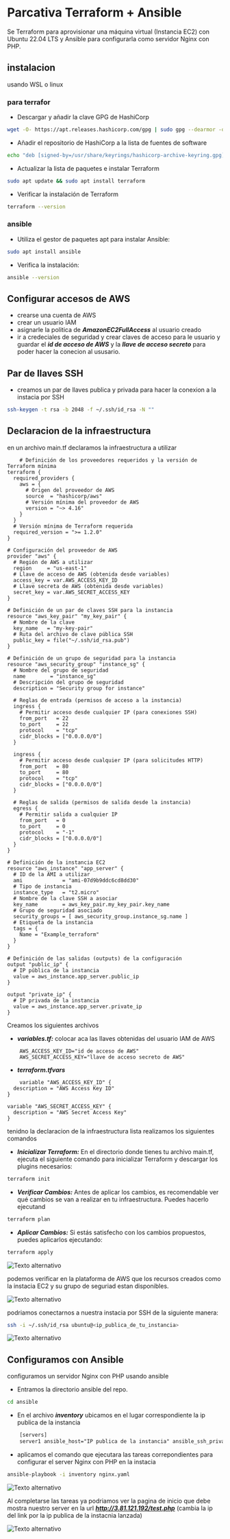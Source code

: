 # Parcativa Terraform + Ansible 
Se Terraform para aprovisionar una máquina virtual (Instancia EC2) con Ubuntu 22.04 LTS y Ansible para configurarla como servidor Nginx con PHP.

## instalacion 
usando WSL o linux
### para terrafor
- Descargar y añadir la clave GPG de HashiCorp
```bash
wget -O- https://apt.releases.hashicorp.com/gpg | sudo gpg --dearmor -o /usr/share/keyrings/hashicorp-archive-keyring.gpg
```
- Añadir el repositorio de HashiCorp a la lista de fuentes de software
```bash
echo "deb [signed-by=/usr/share/keyrings/hashicorp-archive-keyring.gpg] https://apt.releases.hashicorp.com $(lsb_release -cs) main" | sudo tee /etc/apt/sources.list.d/hashicorp.list
```
- Actualizar la lista de paquetes e instalar Terraform
```bash
sudo apt update && sudo apt install terraform
```
- Verificar la instalación de Terraform
```bash
terraform --version
```

###  ansible
- Utiliza el gestor de paquetes apt para instalar Ansible:
```bash
sudo apt install ansible
```
- Verifica la instalación:
```bash
ansible --version
```

## Configurar accesos de AWS
- crearse una cuenta de AWS
- crear un usuario IAM 
- asignarle la politica de ***AmazonEC2FullAccess*** al usuario creado
- ir a credeciales de seguridad y crear claves de acceso para le usuario y guardar el ***id de acceso de AWS*** y la ***llave de acceso secreto*** para poder hacer la conecion al ususario.

## Par de llaves SSH
- creamos un par de llaves publica y privada para hacer la conexion a la instacia por SSH
```bash
ssh-keygen -t rsa -b 2048 -f ~/.ssh/id_rsa -N ""
```

## Declaracion de la infraestructura
en un archivo main.tf declaramos la infraestructura a utilizar 
``` hcl
    # Definición de los proveedores requeridos y la versión de Terraform mínima
terraform {
  required_providers {
    aws = {
      # Origen del proveedor de AWS
      source  = "hashicorp/aws"  
      # Versión mínima del proveedor de AWS
      version = "~> 4.16"         
    }
  }
  # Versión mínima de Terraform requerida
  required_version = ">= 1.2.0"   
}

# Configuración del proveedor de AWS
provider "aws" {
  # Región de AWS a utilizar
  region     = "us-east-1"           
  # Llave de acceso de AWS (obtenida desde variables)    
  access_key = var.AWS_ACCESS_KEY_ID    
  # Llave secreta de AWS (obtenida desde variables)  
  secret_key = var.AWS_SECRET_ACCESS_KEY  
}

# Definición de un par de claves SSH para la instancia
resource "aws_key_pair" "my_key_pair" {
  # Nombre de la clave
  key_name   = "my-key-pair"          
  # Ruta del archivo de clave pública SSH    
  public_key = file("~/.ssh/id_rsa.pub")   
}

# Definición de un grupo de seguridad para la instancia
resource "aws_security_group" "instance_sg" {
  # Nombre del grupo de seguridad
  name        = "instance_sg"            
  # Descripción del grupo de seguridad  
  description = "Security group for instance"  

  # Reglas de entrada (permisos de acceso a la instancia)
  ingress {
    # Permitir acceso desde cualquier IP (para conexiones SSH)
    from_port   = 22
    to_port     = 22
    protocol    = "tcp"
    cidr_blocks = ["0.0.0.0/0"]            
  }

  ingress {
    # Permitir acceso desde cualquier IP (para solicitudes HTTP)
    from_port   = 80
    to_port     = 80
    protocol    = "tcp"
    cidr_blocks = ["0.0.0.0/0"]            
  }

  # Reglas de salida (permisos de salida desde la instancia)
  egress {
    # Permitir salida a cualquier IP
    from_port   = 0
    to_port     = 0
    protocol    = "-1"
    cidr_blocks = ["0.0.0.0/0"]            
  }
}

# Definición de la instancia EC2
resource "aws_instance" "app_server" {
  # ID de la AMI a utilizar
  ami             = "ami-07d9b9ddc6cd8dd30"     
  # Tipo de instancia   
  instance_type   = "t2.micro"                  
  # Nombre de la clave SSH a asociar    
  key_name        = aws_key_pair.my_key_pair.key_name  
  # Grupo de seguridad asociado
  security_groups = [ aws_security_group.instance_sg.name ]  
  # Etiqueta de la instancia
  tags = {
    Name = "Example_terraform"                      
  }
}

# Definición de las salidas (outputs) de la configuración
output "public_ip" {
  # IP pública de la instancia
  value = aws_instance.app_server.public_ip         
}

output "private_ip" {
  # IP privada de la instancia
  value = aws_instance.app_server.private_ip        
}
```
Creamos los siguientes archivos
- ***variables.tf:*** colocar aca las llaves obtenidas del usuario IAM de AWS
```hcl
    AWS_ACCESS_KEY_ID="id de acceso de AWS"
    AWS_SECRET_ACCESS_KEY="llave de acceso secreto de AWS"
```
- ***terraform.tfvars***
```hcl
    variable "AWS_ACCESS_KEY_ID" {
  description = "AWS Access Key ID"
}

variable "AWS_SECRET_ACCESS_KEY" {
  description = "AWS Secret Access Key"
}
```

tenidno la declaracion de la infraestructura lista realizamos los siguientes comandos 
- ***Inicializar Terraform:*** En el directorio donde tienes tu archivo main.tf, ejecuta el siguiente comando para inicializar Terraform y descargar los plugins necesarios:
```bash
terraform init
```
- ***Verificar Cambios:*** Antes de aplicar los cambios, es recomendable ver qué cambios se van a realizar en tu infraestructura. Puedes hacerlo ejecutand
```bash
terraform plan
```
- ***Aplicar Cambios:*** Si estás satisfecho con los cambios propuestos, puedes aplicarlos ejecutando:
```bash
terraform apply
```
![Texto alternativo](/images/terraform_apply.PNG)

podemos verificar en la plataforma de AWS que los recursos creados como la instacia EC2 y su grupo de seguriad estan disponibles.

![Texto alternativo](/images/aws.PNG)

podriamos conectarnos a nuestra instacia por SSH de la siguiente manera:
```bash
ssh -i ~/.ssh/id_rsa ubuntu@<ip_publica_de_tu_instancia>
```
![Texto alternativo](/images/ssh%20conection.PNG)

## Configuramos con Ansible
configuramos un servidor Nginx con PHP usando ansible
- Entramos la directorio ansible del repo.
```bash
cd ansible
```
- En el archivo ***inventory*** ubicamos en el lugar correspondiente la ip publica de la instancia 
```txt
    [servers]
    server1 ansible_host="IP publica de la instancia" ansible_ssh_private_key_file=~/.ssh/id_rsa
```
- aplicamos el comando que ejecutara las tareas correpondientes para configurar el server Nginx con PHP en la instacia
```bash
ansible-playbook -i inventory nginx.yaml
```
![Texto alternativo](/images/ansible.PNG)

Al completarse las tareas ya podriamos ver la pagina de inicio que debe mostra nuestro server en la url ***http://3.81.121.192/test.php*** (cambia la ip del link por la ip publica de la instacnia lanzada)

![Texto alternativo](/images/php_info.PNG)